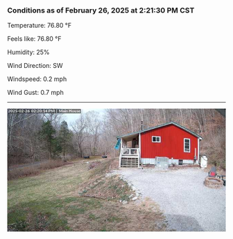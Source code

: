### Conditions as of February 26, 2025 at 2:21:30 PM CST 

Temperature: 76.80 &deg;F

Feels like: 76.80 &deg;F

Humidity: 25%

Wind Direction: SW

Windspeed: 0.2 mph

Wind Gust: 0.7 mph

---

<img src="./images/latest.jpeg"/>

